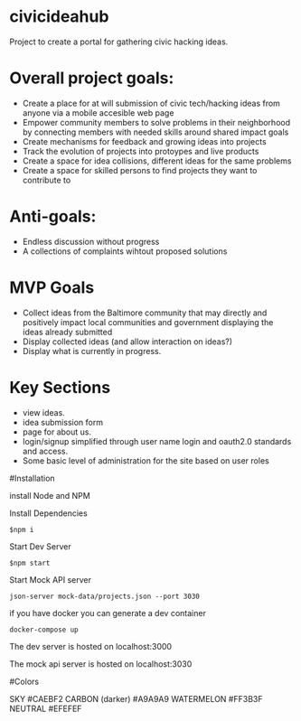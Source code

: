 # civicideahub
Project to create a portal for gathering civic hacking ideas.

# Overall project goals:
* Create a place for at will submission of civic tech/hacking ideas from anyone via a mobile accesible web page
* Empower community members to solve problems in their neighborhood by connecting members with needed skills around shared impact goals
* Create mechanisms for feedback and growing ideas into projects
* Track the evolution of projects into protoypes and live products
* Create a space for idea collisions, different ideas for the same problems
* Create a space for skilled persons to find projects they want to contribute to

# Anti-goals:
* Endless discussion without progress
* A collections of complaints wihtout proposed solutions

# MVP Goals
* Collect ideas from the Baltimore community that may directly and positively impact local communities and government displaying the ideas already submitted
* Display collected ideas (and allow interaction on ideas?)
* Display what is currently in progress.



# Key Sections

* view ideas.
* idea submission form
* page for about us.
* login/signup simplified through user name login and oauth2.0 standards and access.
* Some basic level of administration for the site based on user roles

#Installation

install Node and NPM

Install Dependencies
```
$npm i
```

Start Dev Server
```
$npm start
```
Start Mock API server
```
json-server mock-data/projects.json --port 3030
```

if you have docker you can generate a dev container
```
docker-compose up
```

The dev server is hosted on localhost:3000

The mock api server is hosted on localhost:3030

#Colors

SKY         		#CAEBF2
CARBON (darker)     #A9A9A9
WATERMELON  		#FF3B3F
NEUTRAL    		    #EFEFEF

